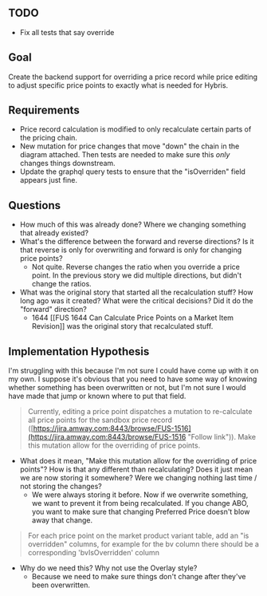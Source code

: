 ## TODO 
- Fix all tests that say override 

## Goal
Create the backend support for overriding a price record while price editing to adjust specific price points to exactly what is needed for Hybris. 

## Requirements
- Price record calculation is modified to only recalculate certain parts of the pricing chain. 
- New mutation for price changes that move "down" the chain in the diagram attached. Then tests are needed to make sure this _only_ changes things downstream. 
- Update the graphql query tests to ensure that the "isOverriden" field appears just fine. 


## Questions
- How much of this was already done? Where we changing something that already existed? 
- What's the difference between the forward and reverse directions? Is it that reverse is only for overwriting and forward is only for changing price points?
	- Not quite. Reverse changes the ratio when you override a price point. In the previous story we did multiple directions, but didn't change the ratios.
- What was the original story that started all the recalculation stuff? How long ago was it created? What were the critical decisions? Did it do the "forward" direction? 
	- 1644 [[FUS 1644 Can Calculate Price Points on a Market Item Revision]] was the original story that recalculated stuff. 

## Implementation Hypothesis
I'm struggling with this because I'm not sure I could have come up with it on my own. I suppose it's obvious that you need to have some way of knowing whether something has been overwritten or not, but I'm not sure I would have made that jump or known where to put that field. 

> Currently, editing a price point dispatches a mutation to re-calculate all price points for the sandbox price record ([https://jira.amway.com:8443/browse/FUS-1516](https://jira.amway.com:8443/browse/FUS-1516 "Follow link")). Make this mutation allow for the overriding of price points.

- What does it mean, "Make this mutation allow for the overriding of price points"? How is that any different than recalculating? Does it just mean we are now storing it somewhere? Were we changing nothing last time / not storing the changes?
	- We were always storing it before. Now if we overwrite something, we want to prevent it from being recalculated. If you change ABO, you want to make sure that changing Preferred Price doesn't blow away that change. 

> For each price point on the market product variant table, add an "is overridden" columns, for example for the bv column there should be a corresponding 'bvIsOverridden' column

- Why do we need this? Why not use the Overlay style? 
	- Because we need to make sure things don't change after they've been overwritten. 